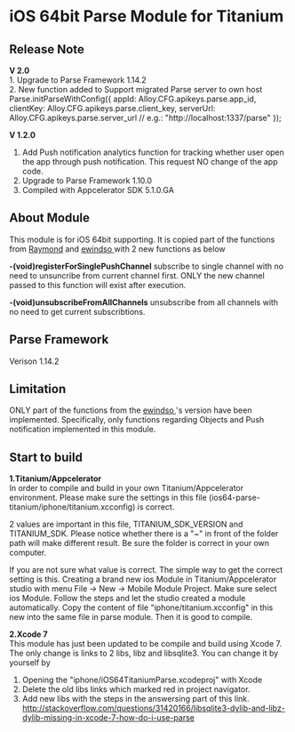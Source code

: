 # iOS 64bit Parse Module for Titanium

<h2> Release Note </h2>
<b>V 2.0</b><br/>
1. Upgrade to Parse Framework 1.14.2<br/>
2. New function added to Support migrated Parse server to own host<br/>
	      Parse.initParseWithConfig({
	        appId: Alloy.CFG.apikeys.parse.app_id,
	        clientKey: Alloy.CFG.apikeys.parse.client_key,
	        serverUrl: Alloy.CFG.apikeys.parse.server_url  // e.g.: "http://localhost:1337/parse"
	      });
       

<b>V 1.2.0</b><br/>
1. Add Push notification analytics function for tracking whether user open the app through push notification. This request NO change of the app code.<br/>
2. Upgrade to Parse Framework 1.10.0<br/>
3. Compiled with Appcelerator SDK 5.1.0.GA

<h2> About Module </h2>
This module is for iOS 64bit supporting. It is copied part of the functions from <a href="https://github.com/raymondkam/ios-parse-titanium-module">Raymond</a> and <a href="https://github.com/ewindso/ios-parse-titanium-module"> ewindso </a> with 2 new functions as below

<b>-(void)registerForSinglePushChannel</b>
subscribe to single channel with no need to unsuncribe from current channel first. ONLY the new channel passed to this function will exist after execution.

<b>-(void)unsubscribeFromAllChannels</b>
unsubscribe from all channels with no need to get current subscribtions.

<h2>Parse Framework</h2>
Verison 1.14.2

<h2>Limitation</h2>
ONLY part of the functions from the <a href="https://github.com/ewindso/ios-parse-titanium-module"> ewindso </a>'s version have been implemented. Specifically, only functions regarding Objects and Push notification implemented in this module. 

<h2> Start to build </h2>
<b>1.Titanium/Appcelerator</b><br/>
In order to compile and build in your own Titanium/Appcelerator environment. Please make sure the settings in this file (ios64-parse-titanium/iphone/titanium.xcconfig) is correct. 

2 values are important in this file, TITANIUM_SDK_VERSION and TITANIUM_SDK. Please notice whether there is a "~" in front of the folder path will make different result. Be sure the folder is correct in your own computer.

If you are not sure what value is correct. The simple way to get the correct setting is this. Creating a brand new ios Module in Titanium/Appcelerator studio with menu File -> New -> Mobile Module Project. Make sure select ios Module. Follow the steps and let the studio created a module automatically. Copy the content of file "iphone/titanium.xcconfig" in this new into the same file in parse module. Then it is good to compile.

<b>2.Xcode 7</b><br/>
This module has just been updated to be compile and build using Xcode 7. The only change is links to 2 libs, libz and libsqlite3. You can change it by yourself by <br/>
1. Opening the "iphone/iOS64TitaniumParse.xcodeproj" with Xcode
2. Delete the old libs links which marked red in project navigator.
3. Add new libs with the steps in the answersing part of this link. http://stackoverflow.com/questions/31420166/libsqlite3-dylib-and-libz-dylib-missing-in-xcode-7-how-do-i-use-parse
